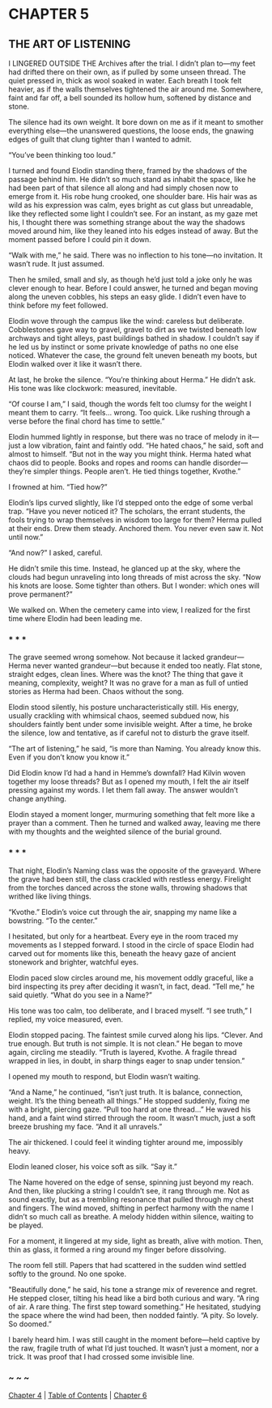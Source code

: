# CHAPTER 5

## THE ART OF LISTENING  

I LINGERED OUTSIDE THE Archives after the trial. I didn’t plan to—my feet had drifted there on their own, as if pulled by some unseen thread. The quiet pressed in, thick as wool soaked in water. Each breath I took felt heavier, as if the walls themselves tightened the air around me. Somewhere, faint and far off, a bell sounded its hollow hum, softened by distance and stone.

The silence had its own weight. It bore down on me as if it meant to smother everything else—the unanswered questions, the loose ends, the gnawing edges of guilt that clung tighter than I wanted to admit.

“You’ve been thinking too loud.”

I turned and found Elodin standing there, framed by the shadows of the passage behind him. He didn’t so much stand as inhabit the space, like he had been part of that silence all along and had simply chosen now to emerge from it. His robe hung crooked, one shoulder bare. His hair was as wild as his expression was calm, eyes bright as cut glass but unreadable, like they reflected some light I couldn’t see. For an instant, as my gaze met his, I thought there was something strange about the way the shadows moved around him, like they leaned into his edges instead of away. But the moment passed before I could pin it down.

“Walk with me,” he said. There was no inflection to his tone—no invitation. It wasn’t rude. It just assumed.

Then he smiled, small and sly, as though he’d just told a joke only he was clever enough to hear. Before I could answer, he turned and began moving along the uneven cobbles, his steps an easy glide. I didn’t even have to think before my feet followed.

Elodin wove through the campus like the wind: careless but deliberate. Cobblestones gave way to gravel, gravel to dirt as we twisted beneath low archways and tight alleys, past buildings bathed in shadow. I couldn’t say if he led us by instinct or some private knowledge of paths no one else noticed. Whatever the case, the ground felt uneven beneath my boots, but Elodin walked over it like it wasn’t there.

At last, he broke the silence. “You’re thinking about Herma.” He didn’t ask. His tone was like clockwork: measured, inevitable.

“Of course I am,” I said, though the words felt too clumsy for the weight I meant them to carry. “It feels… wrong. Too quick. Like rushing through a verse before the final chord has time to settle.”

Elodin hummed lightly in response, but there was no trace of melody in it—just a low vibration, faint and faintly odd. “He hated chaos,” he said, soft and almost to himself. “But not in the way you might think. Herma hated what chaos did to people. Books and ropes and rooms can handle disorder—they’re simpler things. People aren’t. He tied things together, Kvothe.”

I frowned at him. “Tied how?”

Elodin’s lips curved slightly, like I’d stepped onto the edge of some verbal trap. “Have you never noticed it? The scholars, the errant students, the fools trying to wrap themselves in wisdom too large for them? Herma pulled at their ends. Drew them steady. Anchored them. You never even saw it. Not until now.”

“And now?” I asked, careful.

He didn’t smile this time. Instead, he glanced up at the sky, where the clouds had begun unraveling into long threads of mist across the sky. “Now his knots are loose. Some tighter than others. But I wonder: which ones will prove permanent?” 

We walked on. When the cemetery came into view, I realized for the first time where Elodin had been leading me.  

### * * *

The grave seemed wrong somehow. Not because it lacked grandeur—Herma never wanted grandeur—but because it ended too neatly. Flat stone, straight edges, clean lines. Where was the knot? The thing that gave it meaning, complexity, weight? It was no grave for a man as full of untied stories as Herma had been. Chaos without the song.  

Elodin stood silently, his posture uncharacteristically still. His energy, usually crackling with whimsical chaos, seemed subdued now, his shoulders faintly bent under some invisible weight. After a time, he broke the silence, low and tentative, as if careful not to disturb the grave itself.  

“The art of listening,” he said, “is more than Naming. You already know this. Even if you don’t know you know it.”  

Did Elodin know I’d had a hand in Hemme’s downfall? Had Kilvin woven together my loose threads? But as I opened my mouth, I felt the air itself pressing against my words. I let them fall away. The answer wouldn’t change anything.  

Elodin stayed a moment longer, murmuring something that felt more like a prayer than a comment. Then he turned and walked away, leaving me there with my thoughts and the weighted silence of the burial ground.  

### * * *

That night, Elodin’s Naming class was the opposite of the graveyard. Where the grave had been still, the class crackled with restless energy. Firelight from the torches danced across the stone walls, throwing shadows that writhed like living things.  

“Kvothe.” Elodin’s voice cut through the air, snapping my name like a bowstring. “To the center.”  

I hesitated, but only for a heartbeat. Every eye in the room traced my movements as I stepped forward. I stood in the circle of space Elodin had carved out for moments like this, beneath the heavy gaze of ancient stonework and brighter, watchful eyes.  

Elodin paced slow circles around me, his movement oddly graceful, like a bird inspecting its prey after deciding it wasn’t, in fact, dead. “Tell me,” he said quietly. “What do you see in a Name?”  

His tone was too calm, too deliberate, and I braced myself. “I see truth,” I replied, my voice measured, even.  

Elodin stopped pacing. The faintest smile curved along his lips. “Clever. And true enough. But truth is not simple. It is not clean.” He began to move again, circling me steadily. “Truth is layered, Kvothe. A fragile thread wrapped in lies, in doubt, in sharp things eager to snap under tension.”  

I opened my mouth to respond, but Elodin wasn’t waiting.  

“And a Name,” he continued, “isn’t just truth. It is balance, connection, weight. It’s the thing beneath all things.” He stopped suddenly, fixing me with a bright, piercing gaze. “Pull too hard at one thread…” He waved his hand, and a faint wind stirred through the room. It wasn’t much, just a soft breeze brushing my face. “And it all unravels.”  

The air thickened. I could feel it winding tighter around me, impossibly heavy.  

Elodin leaned closer, his voice soft as silk. “Say it.”  

The Name hovered on the edge of sense, spinning just beyond my reach. And then, like plucking a string I couldn’t see, it rang through me. Not as sound exactly, but as a trembling resonance that pulled through my chest and fingers. The wind moved, shifting in perfect harmony with the name I didn’t so much call as breathe. A melody hidden within silence, waiting to be played.  

For a moment, it lingered at my side, light as breath, alive with motion. Then, thin as glass, it formed a ring around my finger before dissolving.  

The room fell still. Papers that had scattered in the sudden wind settled softly to the ground. No one spoke.  

"Beautifully done,” he said, his tone a strange mix of reverence and regret. He stepped closer, tilting his head like a bird both curious and wary. “A ring of air. A rare thing. The first step toward something.” He hesitated, studying the space where the wind had been, then nodded faintly. “A pity. So lovely. So doomed.”

I barely heard him. I was still caught in the moment before—held captive by the raw, fragile truth of what I’d just touched. It wasn’t just a moment, nor a trick. It was proof that I had crossed some invisible line.  

### ~ ~ ~

[Chapter 4](CHAPTER_04.md) | [Table of Contents](Table_of_Contents.md) | [Chapter 6](CHAPTER_06.md)
